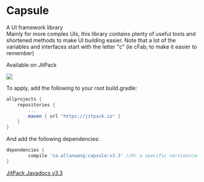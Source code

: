 # Capsule
A UI framework library <br>
Mainly for more complex UIs, this library contains plenty of useful tools and shortened methods to make UI building easier.
Note that a lot of the variables and interfaces start with the letter "c" (ie cFab; to make it easier to remember)


<!--Current Release 3.3-->

Available on JitPack

[![](https://jitpack.io/v/ca.allanwang/capsule.svg)](https://jitpack.io/#ca.allanwang/capsule)

To apply, add the following to your root build.gradle:

```gradle
allprojects {
	repositories {
		...
		maven { url "https://jitpack.io" }
	}
}
```

And add the following dependencies:

```gradle
dependencies {
        compile 'ca.allanwang:capsule:v3.3' //Or a specific version/commit/-SNAPSHOT
}

```

[JitPack Javadocs v3.3](https://jitpack.io/#ca.allanwang/capsule/v3.3/javadoc/)
